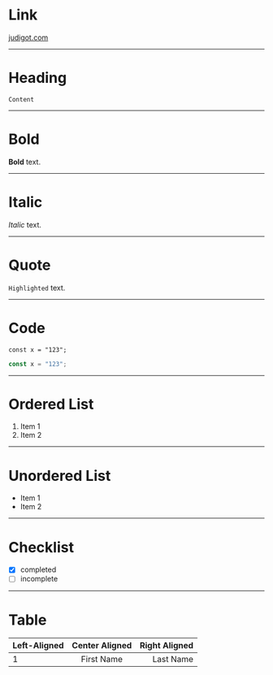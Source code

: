 # Link

[judigot.com](https://judigot.com)

---

# Heading

    Content

---

# Bold

**Bold** text.

---

# Italic

*Italic* text.

---

# Quote

`Highlighted` text.

---

# Code

```
const x = "123";
```
```js
const x = "123";
```

---

# Ordered List

1. Item 1
2. Item 2

---

# Unordered List

- Item 1
- Item 2

---

# Checklist

- [x] completed
- [ ] incomplete

---

# Table

| Left-Aligned  | Center Aligned  | Right Aligned |
| :------------ |:---------------:| -------------:|
| 1             | First Name      | Last Name     |